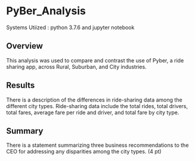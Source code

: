 # PyBer_Analysis
Systems Utiized : python 3.7.6 and jupyter notebook

## Overview
This analysis was used to compare and contrast the use of Pyber, a ride sharing app, across Rural, Suburban, and City industries.

## Results


There is a description of the differences in ride-sharing data among the different city types. Ride-sharing data include the total rides, total drivers, total fares, average fare per ride and driver, and total fare by city type.

## Summary

There is a statement summarizing three business recommendations to the CEO for addressing any disparities among the city types. (4 pt)
